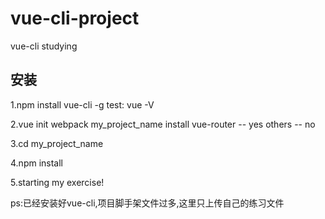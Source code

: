 # vue-cli-project
vue-cli studying

## 安装
1.npm install vue-cli -g
test:
vue -V

2.vue init webpack my_project_name
install vue-router -- yes
others -- no

3.cd my_project_name

4.npm install

5.starting my exercise!

ps:已经安装好vue-cli,项目脚手架文件过多,这里只上传自己的练习文件
